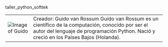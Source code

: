 taller_python_softtek

|   |   |
|---|---|
|![Image of Guido](https://pbs.twimg.com/profile_images/424495004/GuidoAvatar.jpg)| Creador: Guido van Rossum Guido van Rossum es un científico de la computación, conocido por ser el autor del lenguaje de programación Python. Nació y creció en los Países Bajos (Holanda).

